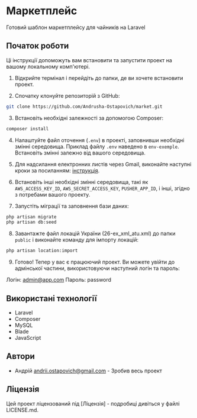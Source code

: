 # Маркетплейс

Готовий шаблон маркетплейсу для чайників на Laravel

## Початок роботи

Ці інструкції допоможуть вам встановити та запустити проект на вашому локальному комп'ютері.

1. Відкрийте термінал і перейдіть до папки, де ви хочете встановити проект.

2. Спочатку клонуйте репозиторій з GitHub:

```bash
git clone https://github.com/Andrusha-Ostapovich/market.git
```

3. Встановіть необхідні залежності за допомогою Composer:

```bash
composer install
```

4. Налаштуйте файл оточення (`.env`) в проекті, заповнивши необхідні змінні середовища. Приклад файлу `.env` наведено в `env-exemple`. Встановіть змінні залежно від вашого середовища.

5. Для надсилання електронних листів через Gmail, виконайте наступні кроки за посиланням: [інструкція](https://medium.com/graymatrix/using-gmail-smtp-server-to-send-email-in-laravel-91c0800f9662).

6. Встановіть інші необхідні змінні середовища, такі як `AWS_ACCESS_KEY_ID`, `AWS_SECRET_ACCESS_KEY`, `PUSHER_APP_ID`, і інші, згідно з потребами вашого проекту.

7. Запустіть міграції та заповнення бази даних:

```bash
php artisan migrate
php artisan db:seed
```

8. Завантажте файл локацій України (26-ex_xml_atu.xml) до папки `public` і виконайте команду для імпорту локацій:

```bash
php artisan location:import
``` 

9. Готово! Тепер у вас є працюючий проект. Ви можете увійти до адмінської частини, використовуючи наступний логін та пароль:

Логін: admin@app.com
Пароль: password

## Використані технології

- Laravel
- Composer
- MySQL
- Blade
- JavaScript

## Автори

- Андрій andrii.ostapovich@gmail.com - Зробив весь проект

## Ліцензія

Цей проект ліцензований під [Ліцензія] - подробиці дивіться у файлі LICENSE.md.
